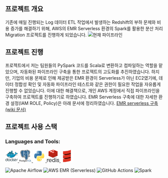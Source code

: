 ## 프로젝트 개요

기존에 매일 진행되는 Log 데이터 ETL 작업에서 발생하는 Redshift의 부하 문제와 비용 증가를 해결하기 위해, AWS의 EMR Serverless 환경의 Spark를 활용한 분산 처리 Migration 프로젝트를 진행하게 되었습니다.
![현재 파이프라인](https://github.com/hctaehoon/emrserverless-etl-cicd-pipeline/assets/113021892/8183583c-6c6f-4d18-83ed-d45af8db8618)


## 프로젝트 진행
프로젝트에서 저는 팀원들의 PySpark 코드를 Scala로 변환하고 컴파일하는 역할을 맡았으며, 자동화된 파이프라인 구축을 통한 프로젝트의 고도화를 추진하였습니다. 하지만, 기업의 비용 문제로 인해 제공받은 EMR 환경이 Serverless가 아닌 EC2였기에, 데이터 정합성 확인 및 자동화 파이프라인 테스트와 같은 권한이 필요한 작업을 자유롭게 진행할 수 없었습니다. 이에 대한 해결책으로, 개인 AWS 계정에서 직접 파이프라인을 구축하여 프로젝트를 진행하기로 하였습니다.
EMR Serverless 구축에 대한 자세한 환경 설정(IAM ROLE, Policy)은 아래 문서에 정리하였습니다.
[EMR serverless 구축(wiki 문서)](https://github.com/hctaehoon/emrserverless-etl-cicd-pipeline/wiki/Airflow-CICD-%ED%8C%8C%EC%9D%B4%ED%94%84%EB%9D%BC%EC%9D%B8#emr-serverless-operator-%EB%A5%BC-%ED%86%B5%ED%95%9C-spark-job-%EC%9E%90%EB%8F%99%ED%99%94-%EA%B3%BC%EC%A0%95)


## 프로젝트 사용 스택

<h3 align="left">Languages and Tools:</h3>
<p align="left"> <a href="https://www.docker.com/" target="_blank" rel="noreferrer"> <img src="https://raw.githubusercontent.com/devicons/devicon/master/icons/docker/docker-original-wordmark.svg" alt="docker" width="40" height="40"/> </a> <a href="https://www.postgresql.org" target="_blank" rel="noreferrer"> <img src="https://raw.githubusercontent.com/devicons/devicon/master/icons/postgresql/postgresql-original-wordmark.svg" alt="postgresql" width="40" height="40"/> </a> <a href="https://www.python.org" target="_blank" rel="noreferrer"> <img src="https://raw.githubusercontent.com/devicons/devicon/master/icons/python/python-original.svg" alt="python" width="40" height="40"/> </a> <a href="https://redis.io" target="_blank" rel="noreferrer"> <img src="https://raw.githubusercontent.com/devicons/devicon/master/icons/redis/redis-original-wordmark.svg" alt="redis" width="40" height="40"/> </a> <a href="https://www.scala-lang.org" target="_blank" rel="noreferrer"> <img src="https://raw.githubusercontent.com/devicons/devicon/master/icons/scala/scala-original.svg" alt="scala" width="40" height="40"/> 
</a> </p>

![Apache Airflow](https://img.shields.io/badge/Airflow-blue) 
![AWS EMR (Serverless)](https://img.shields.io/badge/AWS_EMR(serverless)-yellow)
![GitHub Actions](https://img.shields.io/badge/GithubAction-black)
![Spark](https://img.shields.io/badge/Spark-green)

